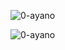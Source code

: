 <p><img align="center" src="https://github-readme-stats.vercel.app/api?username=0-ayano&show_icons=true&locale=en" alt="0-ayano" /></p>
<p><img align="center" src="https://github-readme-streak-stats.herokuapp.com/?user=0-ayano&" alt="0-ayano" /></p>
